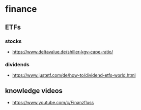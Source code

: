 # finance

## ETFs


### stocks

- https://www.deltavalue.de/shiller-kgv-cape-ratio/

### dividends

- https://www.justetf.com/de/how-to/dividend-etfs-world.html

## knowledge videos

- https://www.youtube.com/c/Finanzfluss
